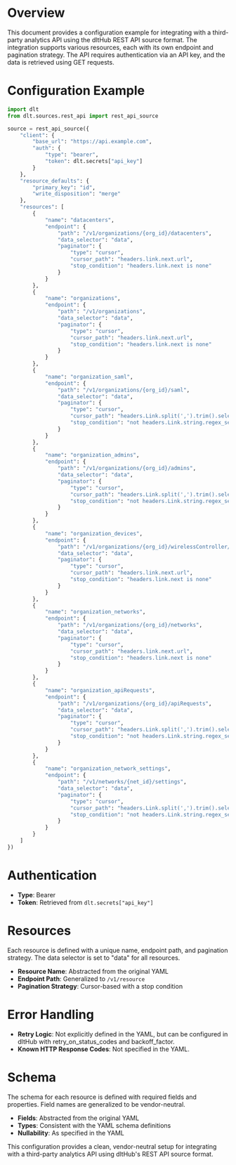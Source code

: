 # Overview

This document provides a configuration example for integrating with a third-party analytics API using the dltHub REST API source format. The integration supports various resources, each with its own endpoint and pagination strategy. The API requires authentication via an API key, and the data is retrieved using GET requests.

# Configuration Example

```python
import dlt
from dlt.sources.rest_api import rest_api_source

source = rest_api_source({
    "client": {
        "base_url": "https://api.example.com",
        "auth": {
            "type": "bearer",
            "token": dlt.secrets["api_key"]
        }
    },
    "resource_defaults": {
        "primary_key": "id",
        "write_disposition": "merge"
    },
    "resources": [
        {
            "name": "datacenters",
            "endpoint": {
                "path": "/v1/organizations/{org_id}/datacenters",
                "data_selector": "data",
                "paginator": {
                    "type": "cursor",
                    "cursor_path": "headers.link.next.url",
                    "stop_condition": "headers.link.next is none"
                }
            }
        },
        {
            "name": "organizations",
            "endpoint": {
                "path": "/v1/organizations",
                "data_selector": "data",
                "paginator": {
                    "type": "cursor",
                    "cursor_path": "headers.link.next.url",
                    "stop_condition": "headers.link.next is none"
                }
            }
        },
        {
            "name": "organization_saml",
            "endpoint": {
                "path": "/v1/organizations/{org_id}/saml",
                "data_selector": "data",
                "paginator": {
                    "type": "cursor",
                    "cursor_path": "headers.Link.split(',').trim().selectattr('contains', 'rel=next').regex_search('endingBefore=([^&]+)').first",
                    "stop_condition": "not headers.Link.string.regex_search('rel=next')"
                }
            }
        },
        {
            "name": "organization_admins",
            "endpoint": {
                "path": "/v1/organizations/{org_id}/admins",
                "data_selector": "data",
                "paginator": {
                    "type": "cursor",
                    "cursor_path": "headers.Link.split(',').trim().selectattr('contains', 'rel=next').regex_search('endingBefore=([^&]+)').first",
                    "stop_condition": "not headers.Link.string.regex_search('rel=next')"
                }
            }
        },
        {
            "name": "organization_devices",
            "endpoint": {
                "path": "/v1/organizations/{org_id}/wirelessController/overview/byDevice",
                "data_selector": "data",
                "paginator": {
                    "type": "cursor",
                    "cursor_path": "headers.link.next.url",
                    "stop_condition": "headers.link.next is none"
                }
            }
        },
        {
            "name": "organization_networks",
            "endpoint": {
                "path": "/v1/organizations/{org_id}/networks",
                "data_selector": "data",
                "paginator": {
                    "type": "cursor",
                    "cursor_path": "headers.link.next.url",
                    "stop_condition": "headers.link.next is none"
                }
            }
        },
        {
            "name": "organization_apiRequests",
            "endpoint": {
                "path": "/v1/organizations/{org_id}/apiRequests",
                "data_selector": "data",
                "paginator": {
                    "type": "cursor",
                    "cursor_path": "headers.Link.split(',').trim().selectattr('contains', 'rel=next').regex_search('endingBefore=([^&]+)').first",
                    "stop_condition": "not headers.Link.string.regex_search('rel=next')"
                }
            }
        },
        {
            "name": "organization_network_settings",
            "endpoint": {
                "path": "/v1/networks/{net_id}/settings",
                "data_selector": "data",
                "paginator": {
                    "type": "cursor",
                    "cursor_path": "headers.Link.split(',').trim().selectattr('contains', 'rel=next').regex_search('endingBefore=([^&]+)').first",
                    "stop_condition": "not headers.Link.string.regex_search('rel=next')"
                }
            }
        }
    ]
})
```

# Authentication

- **Type**: Bearer
- **Token**: Retrieved from `dlt.secrets["api_key"]`

# Resources

Each resource is defined with a unique name, endpoint path, and pagination strategy. The data selector is set to "data" for all resources.

- **Resource Name**: Abstracted from the original YAML
- **Endpoint Path**: Generalized to `/v1/resource`
- **Pagination Strategy**: Cursor-based with a stop condition

# Error Handling

- **Retry Logic**: Not explicitly defined in the YAML, but can be configured in dltHub with retry_on_status_codes and backoff_factor.
- **Known HTTP Response Codes**: Not specified in the YAML.

# Schema

The schema for each resource is defined with required fields and properties. Field names are generalized to be vendor-neutral.

- **Fields**: Abstracted from the original YAML
- **Types**: Consistent with the YAML schema definitions
- **Nullability**: As specified in the YAML

This configuration provides a clean, vendor-neutral setup for integrating with a third-party analytics API using dltHub's REST API source format.